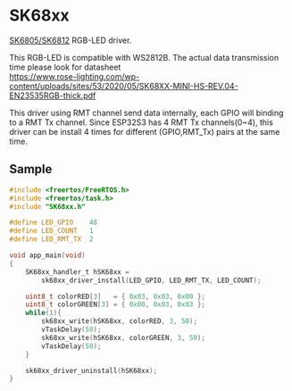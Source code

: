 # SK68xx
[SK6805/SK6812](https://www.rose-lighting.com/products/digital-full-color-mini-hs-sk6812-3535-rgb-smd-pixel-led-chip-dc5v) RGB-LED driver.

This RGB-LED is compatible with WS2812B. The actual data transmission time please look for datasheet  
https://www.rose-lighting.com/wp-content/uploads/sites/53/2020/05/SK68XX-MINI-HS-REV.04-EN23535RGB-thick.pdf

This driver using RMT channel send data internally, each GPIO will binding to a RMT Tx channel.
Since ESP32S3 has 4 RMT Tx channels(0~4), this driver can be install 4 times for different (GPIO,RMT_Tx) pairs at the same time.

## Sample
```C
#include <freertos/FreeRTOS.h>
#include <freertos/task.h>
#include "SK68xx.h"

#define LED_GPIO    48
#define LED_COUNT   1
#define LED_RMT_TX  2

void app_main(void)
{
    SK68xx_handler_t hSK68xx =
        sk68xx_driver_install(LED_GPIO, LED_RMT_TX, LED_COUNT);

    uint8_t colorRED[3]   = { 0x03, 0x03, 0x00 };
    uint8_t colorGREEN[3] = { 0x00, 0x03, 0x03 };
    while(1){
        sk68xx_write(hSK68xx, colorRED, 3, 50);
        vTaskDelay(50);
        sk68xx_write(hSK68xx, colorGREEN, 3, 50);
        vTaskDelay(50);
    }

    sk68xx_driver_uninstall(hSK68xx);
}
```